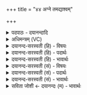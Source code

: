 +++
title = "४४ अग्ने तमद्याश्वम्"

+++
<details><summary>पदपाठः - दयानन्दादि</summary>

अग्ने॑। तम्। अ॒द्य। अश्व॑म्। न। स्तोमैः॑। क्रतु॑म्। न। भ॒द्रम्। हृ॒दि॒स्पृश॒मिति॑ हृदि॒ऽस्पृश॑म्। ऋ॒ध्याम॑। ते॒ ओहैः॑। ४४।
</details>

<details><summary>अधिमन्त्रम् (VC)</summary>

- अग्निर्देवता
- परमेष्ठी ऋषिः
- आर्षी गायत्री
- षड्जः
</details>

<details><summary>दयानन्द-सरस्वती (हि) - विषयः</summary>

फिर वह कैसा हो, यह विषय अगले मन्त्र में कहा है ॥
</details>

<details><summary>दयानन्द-सरस्वती (हि) - पदार्थः</summary>

पदार्थान्वयभाषाः -  हे (अग्ने) अध्यापक जन ! हम लोग (ते) आप से (ओहैः) विद्या का सुख देनेवाले (स्तोमैः) विद्या की स्तुतिरूप वेद के भागों से (अद्य) आज (अश्वम्) घोड़े के (न) समान (भद्रम्) कल्याणकारक (क्रतुम्) बुद्धि के (न) समान (तम्) उस (हृदिस्पृशम्) आत्मा के साथ सम्बन्ध करनेवाले विद्याबोध को प्राप्त हो के निरन्तर (ऋध्याम) वृद्धि को प्राप्त हों ॥४४ ॥
</details>

<details><summary>दयानन्द-सरस्वती (हि) - भावार्थः</summary>

भावार्थभाषाः -  इस मन्त्र में दो उपमालङ्कार हैं। अध्येता लोगों को चाहिये कि जैसे अच्छे शिक्षित घोड़े से अभीष्ट स्थान में शीघ्र पहुँच जाते हैं, जैसे विद्वान् लोग सब शास्त्रों के बोध से युक्त कल्याण करने हारी बुद्धि से धर्म, अर्थ, काम और मोक्ष फलों को प्राप्त होते हैं, वैसे उन अध्यापकों से पूर्ण विद्या पढ़ प्रशंसित बुद्धि को पा के आप उन्नति को प्राप्त हों तथा वेद के पढ़ाने और उपदेश से अन्य सब मनुष्यों की भी उन्नति करें ॥४४ ॥
</details>

<details><summary>दयानन्द-सरस्वती (सं) - विषयः</summary>

पुनः स कीदृशः स्यादित्याह ॥
</details>

<details><summary>दयानन्द-सरस्वती (सं) - पदार्थः</summary>

पदार्थान्वयभाषाः -  हे अग्नेऽध्यापक ! वयं ते तव सकाशादोहैः स्तोमैरद्याश्वं न भद्रं क्रतुं न तं हृदिस्पृशं प्राप्य सततमृध्याम ॥४४ ॥
</details>

<details><summary>दयानन्द-सरस्वती (सं) - भावार्थः</summary>

भावार्थभाषाः -  अत्रोपमालङ्कारौ। अध्येतारो यथा सुशिक्षितेनाश्वेन सद्योऽभीष्टं स्थानं गच्छन्ति, यथा विद्वांसः सर्वशास्त्रबोधसंपन्नया कल्याणकर्त्र्या प्रज्ञया धर्मार्थकाममोक्षान् प्राप्नुवन्ति तथा तेभ्योऽध्यापकेभ्यो विद्यापारं गत्वा प्रशस्तां प्रज्ञां प्राप्य स्वयं वर्धेरन्, अन्यांश्च वेदाध्यापनोपदेशाभ्यामेधयेयुः ॥४४ ॥
</details>

<details><summary>सविता जोशी ← दयानन्दः (म) - भावार्थः</summary>

भावार्थभाषाः -  या मंत्रात दोन उपमालंकार आहेत. जसे प्रशिक्षित घोडे योग्य ठिकाणी वेगाने पोहोचतात व जसे विद्वान लोक सर्व शास्त्रांचा बोध करून घेऊन कल्याणकारी बुद्धी ठेवून धर्म, अर्थ, काम, मोक्ष प्राप्त करतात तसे विद्यार्थ्यांनी अध्यापकांकडून पूर्ण विद्या प्राप्त करून उत्तम बुद्धीने स्वतः उन्नती करून घ्यावी व वेदांचा उपदेश करून सर्व माणसांनाही उन्नत करावे.
</details>